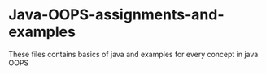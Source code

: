 # Java-OOPS-assignments-and-examples
These files contains basics of java and examples for every concept in java OOPS
